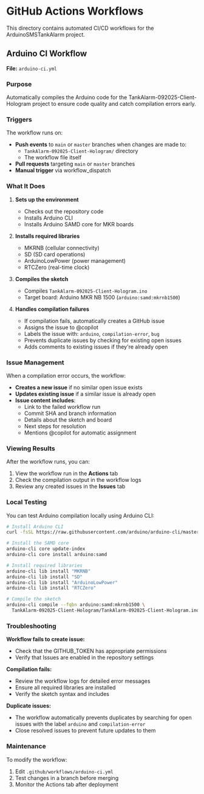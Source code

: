 # GitHub Actions Workflows

This directory contains automated CI/CD workflows for the ArduinoSMSTankAlarm project.

## Arduino CI Workflow

**File:** `arduino-ci.yml`

### Purpose
Automatically compiles the Arduino code for the TankAlarm-092025-Client-Hologram project
to ensure code quality and catch compilation errors early.

### Triggers
The workflow runs on:
- **Push events** to `main` or `master` branches when changes are made to:
  - `TankAlarm-092025-Client-Hologram/` directory
  - The workflow file itself
- **Pull requests** targeting `main` or `master` branches
- **Manual trigger** via workflow_dispatch

### What It Does

1. **Sets up the environment**
   - Checks out the repository code
   - Installs Arduino CLI
   - Installs Arduino SAMD core for MKR boards

2. **Installs required libraries**
   - MKRNB (cellular connectivity)
   - SD (SD card operations)
   - ArduinoLowPower (power management)
   - RTCZero (real-time clock)

3. **Compiles the sketch**
   - Compiles `TankAlarm-092025-Client-Hologram.ino`
   - Target board: Arduino MKR NB 1500 (`arduino:samd:mkrnb1500`)

4. **Handles compilation failures**
   - If compilation fails, automatically creates a GitHub issue
   - Assigns the issue to @copilot
   - Labels the issue with: `arduino`, `compilation-error`, `bug`
   - Prevents duplicate issues by checking for existing open issues
   - Adds comments to existing issues if they're already open

### Issue Management

When a compilation error occurs, the workflow:
- **Creates a new issue** if no similar open issue exists
- **Updates existing issue** if a similar issue is already open
- **Issue content includes**:
  - Link to the failed workflow run
  - Commit SHA and branch information
  - Details about the sketch and board
  - Next steps for resolution
  - Mentions @copilot for automatic assignment

### Viewing Results

After the workflow runs, you can:
1. View the workflow run in the **Actions** tab
2. Check the compilation output in the workflow logs
3. Review any created issues in the **Issues** tab

### Local Testing

You can test Arduino compilation locally using Arduino CLI:

```bash
# Install Arduino CLI
curl -fsSL https://raw.githubusercontent.com/arduino/arduino-cli/master/install.sh | sh

# Install the SAMD core
arduino-cli core update-index
arduino-cli core install arduino:samd

# Install required libraries
arduino-cli lib install "MKRNB"
arduino-cli lib install "SD"
arduino-cli lib install "ArduinoLowPower"
arduino-cli lib install "RTCZero"

# Compile the sketch
arduino-cli compile --fqbn arduino:samd:mkrnb1500 \
  TankAlarm-092025-Client-Hologram/TankAlarm-092025-Client-Hologram.ino
```

### Troubleshooting

**Workflow fails to create issue:**
- Check that the GITHUB_TOKEN has appropriate permissions
- Verify that Issues are enabled in the repository settings

**Compilation fails:**
- Review the workflow logs for detailed error messages
- Ensure all required libraries are installed
- Verify the sketch syntax and includes

**Duplicate issues:**
- The workflow automatically prevents duplicates by searching for open issues
  with the label `arduino` and `compilation-error`
- Close resolved issues to prevent future updates to them

### Maintenance

To modify the workflow:
1. Edit `.github/workflows/arduino-ci.yml`
2. Test changes in a branch before merging
3. Monitor the Actions tab after deployment
